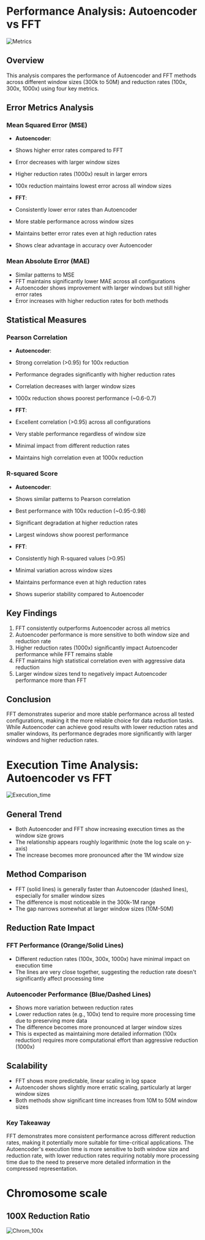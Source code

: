 # Performance Analysis: Autoencoder vs FFT

![Metrics](https://github.com/user-attachments/assets/6d020ed0-fe3d-4c4b-a31f-c4cc9d752885)

## Overview
This analysis compares the performance of Autoencoder and FFT methods across different window sizes (300k to 50M) and reduction rates (100x, 300x, 1000x) using four key metrics.

## Error Metrics Analysis

### Mean Squared Error (MSE)
- **Autoencoder**:
 - Shows higher error rates compared to FFT
 - Error decreases with larger window sizes
 - Higher reduction rates (1000x) result in larger errors
 - 100x reduction maintains lowest error across all window sizes

- **FFT**:
 - Consistently lower error rates than Autoencoder
 - More stable performance across window sizes
 - Maintains better error rates even at high reduction rates
 - Shows clear advantage in accuracy over Autoencoder

### Mean Absolute Error (MAE)
- Similar patterns to MSE
- FFT maintains significantly lower MAE across all configurations
- Autoencoder shows improvement with larger windows but still higher error rates
- Error increases with higher reduction rates for both methods

## Statistical Measures

### Pearson Correlation
- **Autoencoder**:
 - Strong correlation (>0.95) for 100x reduction
 - Performance degrades significantly with higher reduction rates
 - Correlation decreases with larger window sizes
 - 1000x reduction shows poorest performance (~0.6-0.7)

- **FFT**:
 - Excellent correlation (>0.95) across all configurations
 - Very stable performance regardless of window size
 - Minimal impact from different reduction rates
 - Maintains high correlation even at 1000x reduction

### R-squared Score
- **Autoencoder**:
 - Shows similar patterns to Pearson correlation
 - Best performance with 100x reduction (~0.95-0.98)
 - Significant degradation at higher reduction rates
 - Largest windows show poorest performance

- **FFT**:
 - Consistently high R-squared values (>0.95)
 - Minimal variation across window sizes
 - Maintains performance even at high reduction rates
 - Shows superior stability compared to Autoencoder

## Key Findings
1. FFT consistently outperforms Autoencoder across all metrics
2. Autoencoder performance is more sensitive to both window size and reduction rate
3. Higher reduction rates (1000x) significantly impact Autoencoder performance while FFT remains stable
4. FFT maintains high statistical correlation even with aggressive data reduction
5. Larger window sizes tend to negatively impact Autoencoder performance more than FFT

## Conclusion
FFT demonstrates superior and more stable performance across all tested configurations, making it the more reliable choice for data reduction tasks. While Autoencoder can achieve good results with lower reduction rates and smaller windows, its performance degrades more significantly with larger windows and higher reduction rates.

# Execution Time Analysis: Autoencoder vs FFT

![Execution_time](https://github.com/user-attachments/assets/a67f4bab-a0b6-481a-ab2e-10aba3aa63ce)


## General Trend
- Both Autoencoder and FFT show increasing execution times as the window size grows
- The relationship appears roughly logarithmic (note the log scale on y-axis)
- The increase becomes more pronounced after the 1M window size

## Method Comparison
- FFT (solid lines) is generally faster than Autoencoder (dashed lines), especially for smaller window sizes
- The difference is most noticeable in the 300k-1M range
- The gap narrows somewhat at larger window sizes (10M-50M)

## Reduction Rate Impact

### FFT Performance (Orange/Solid Lines)
- Different reduction rates (100x, 300x, 1000x) have minimal impact on execution time
- The lines are very close together, suggesting the reduction rate doesn't significantly affect processing time

### Autoencoder Performance (Blue/Dashed Lines)
- Shows more variation between reduction rates
- Lower reduction rates (e.g., 100x) tend to require more processing time due to preserving more data
- The difference becomes more pronounced at larger window sizes
- This is expected as maintaining more detailed information (100x reduction) requires more computational effort than aggressive reduction (1000x)

## Scalability
- FFT shows more predictable, linear scaling in log space
- Autoencoder shows slightly more erratic scaling, particularly at larger window sizes
- Both methods show significant time increases from 10M to 50M window sizes

### Key Takeaway
FFT demonstrates more consistent performance across different reduction rates, making it potentially more suitable for time-critical applications. The Autoencoder's execution time is more sensitive to both window size and reduction rate, with lower reduction rates requiring notably more processing time due to the need to preserve more detailed information in the compressed representation.

# Chromosome scale
## 100X Reduction Ratio
![Chrom_100x](https://github.com/user-attachments/assets/7fdf9ca1-24c6-4089-8595-b0ed01246226)


